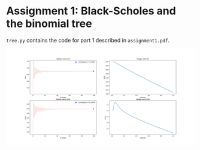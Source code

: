 # Assignment 1: Black-Scholes and the binomial tree

`tree.py` contains the code for part 1 described in `assignment1.pdf`.

![EU vs USA](https://github.com/Kruxin/Comp_Fi_1/blob/main/images/Figure_1.png)

